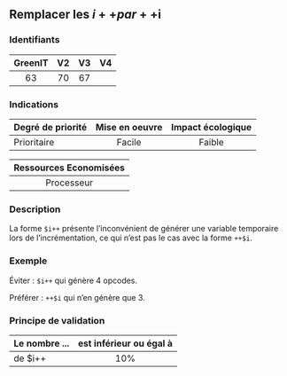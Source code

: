 ## Remplacer les $i++ par ++$i

### Identifiants

| GreenIT |  V2  |  V3  |  V4  |
|:-------:|:----:|:----:|:----:|
|  63    | 70  | 67  |      |

### Indications

| Degré de priorité |      Mise en oeuvre       |  Impact écologique    | 
|-------------------|:-------------------------:|:---------------------:|
|  Prioritaire      |   Facile                  |   Faible              | 


|Ressources Economisées                                      |
|:----------------------------------------------------------:|
| Processeur   |

### Description

La forme `$i++` présente l’inconvénient de générer une variable temporaire lors de l’incrémentation, ce qui n’est pas le cas avec la forme
`++$i`.

### Exemple

Éviter :
`$i++`
qui génère 4 opcodes.

Préférer :
`++$i`
qui n’en génère que 3.


### Principe de validation

| Le nombre ...     | est inférieur ou égal à   |  
|-------------------|:-------------------------:|
| de $i++  | 10%  |
